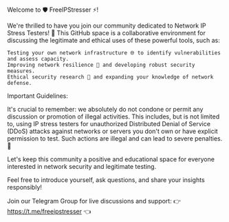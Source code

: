 Welcome to 🛡️ FreeIPStresser ⚡️!

We're thrilled to have you join our community dedicated to Network IP Stress Testers! 🤝 This GitHub space is a collaborative environment for discussing the legitimate and ethical uses of these powerful tools, such as:

    Testing your own network infrastructure 🌐 to identify vulnerabilities and assess capacity.
    Improving network resilience 💪 and developing robust security measures.
    Ethical security research 🔬 and expanding your knowledge of network defense.

Important Guidelines:

It's crucial to remember: we absolutely do not condone or permit any discussion or promotion of illegal activities. This includes, but is not limited to, using IP stress testers for unauthorized Distributed Denial of Service (DDoS) attacks against networks or servers you don't own or have explicit permission to test. Such actions are illegal and can lead to severe penalties. 🚫

Let's keep this community a positive and educational space for everyone interested in network security and legitimate testing.

Feel free to introduce yourself, ask questions, and share your insights responsibly!

Join our Telegram Group for live discussions and support: 👉 https://t.me/freeipstresser 👈
